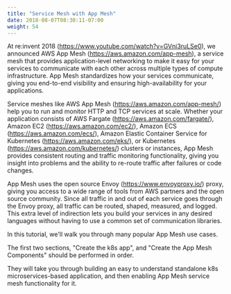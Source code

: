 ```yaml
---
title: "Service Mesh with App Mesh"
date: 2018-08-07T08:30:11-07:00
weight: 54
---
```


At re:invent 2018 (https://www.youtube.com/watch?v=GVni3ruLSe0), we announced AWS App Mesh (https://aws.amazon.com/app-mesh), a service mesh that provides application-level networking to make it easy for your services to communicate with each other across multiple types of compute infrastructure. App Mesh standardizes how your services communicate, giving you end-to-end visibility and ensuring high-availability for your applications.

Service meshes like AWS App Mesh (https://aws.amazon.com/app-mesh/) help you to run and monitor HTTP and TCP services at scale. Whether your application consists of AWS Fargate (https://aws.amazon.com/fargate/), Amazon EC2 (https://aws.amazon.com/ec2/), Amazon ECS (https://aws.amazon.com/ecs/), Amazon Elastic Container Service for Kubernetes (https://aws.amazon.com/eks/), or Kubernetes (https://aws.amazon.com/kubernetes/) clusters or instances, App Mesh provides consistent routing and traffic monitoring functionality, giving you insight into problems and the ability to re-route traffic after failures or code changes.

App Mesh uses the open source Envoy (https://www.envoyproxy.io/) proxy, giving you access to a wide range of tools from AWS partners and the open source community.  Since all traffic in and out of each service goes through the Envoy proxy, all traffic can be routed, shaped, measured, and logged. This extra level of indirection lets you build your services in any desired languages without having to use a common set of communication libraries.

In this tutorial, we'll walk you through many popular App Mesh use cases.  

The first two sections, "Create the k8s app", and "Create the App Mesh Components" should be performed in order.  

They will take you through building an easy to understand standalone k8s microservices-based application, and then enabling App Mesh service mesh functionality for it.  
